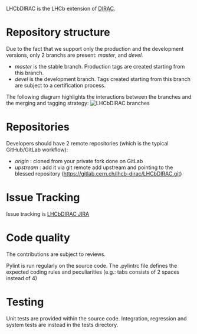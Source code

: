 LHCbDIRAC is the LHCb extension of [DIRAC](https://github.com/DIRACGrid/DIRAC).

Repository structure
====================

Due to the fact that we support only the production and the development versions,
only 2 branchs are present: *master*, and *devel*.

* *master* is the stable branch. Production tags are created starting from this branch.
* *devel* is the development branch. Tags created starting from this branch are subject to a certification process.

The following diagram highlights the interactions between the branches and the merging and tagging strategy:
![LHCbDIRAC branches](https://docs.google.com/drawings/d/14UPBPGW2R8d7JBO9eHWw2tyD3ApEuUBmlDEFicoBs1U/pub?w=1011&h=726)


Repositories
============

Developers should have 2 remote repositories (which is the typical GitHub/GitLab workflow):

* *origin* : cloned from your private fork done on GitLab
* *upstream* : add it via git remote add upstream and pointing to the blessed repository (https://gitlab.cern.ch/lhcb-dirac/LHCbDIRAC.git)


Issue Tracking
==============

Issue tracking is [LHCbDIRAC JIRA](https://its.cern.ch/jira/browse/LHCBDIRAC)


Code quality
============

The contributions are subject to reviews.

Pylint is run regularly on the source code. The .pylintrc file defines the expected coding rules and peculiarities (e.g.: tabs consists of 2 spaces instead of 4)


Testing
======

Unit tests are provided within the source code. Integration, regression and system tests are instead in the tests directory.

